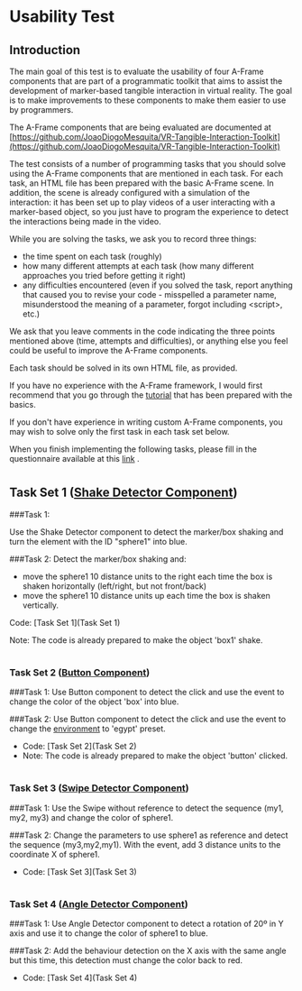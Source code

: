 # Usability Test

  
  
## Introduction
The main goal of this test is to evaluate the usability of four A-Frame components that are part of a programmatic toolkit that aims to assist the development of marker-based tangible interaction in virtual reality. The goal is to make improvements to these components to make them easier to use by programmers.

The A-Frame components that are being evaluated are documented at [https://github.com/JoaoDiogoMesquita/VR-Tangible-Interaction-Toolkit](https://github.com/JoaoDiogoMesquita/VR-Tangible-Interaction-Toolkit)

The test consists of a number of programming tasks that you should solve using the A-Frame components that are mentioned in each task. For each task, an HTML file has been prepared with the basic A-Frame scene. In addition, the scene is already configured with a simulation of the interaction: it has been set up to play videos of a user interacting with a marker-based object, so you just have to program the experience to detect the interactions being made in the video. 

While you are solving the tasks, we ask you to record three things:
- the time spent on each task (roughly)
- how many different attempts at each task (how many different approaches you tried before getting it right) 
- any difficulties encountered (even if you solved the task, report anything that caused you to revise your code - misspelled a parameter name, misunderstood the meaning of a parameter, forgot including &lt;script&gt;, etc.)

We ask that you leave comments in the code indicating the three points mentioned above (time, attempts and difficulties), or anything else you feel could be useful to improve the A-Frame components.

Each task should be solved in its own HTML file, as provided.


If you have no experience with the A-Frame framework, I would first recommend that you go through the [tutorial](Tutorial.md) that has been prepared with the basics.

If you don't have experience in writing custom A-Frame components, you may wish to solve only the first task in each task set below.

When you finish implementing the following tasks, please fill in the questionnaire available at this [link](https://docs.google.com/forms/d/e/1FAIpQLSdms9-KCEabZDyMNZmS4afQf8D_5sfwgyNIqRmgVggeELDwMQ/viewform?usp=sf_link) . 


#
## Task Set 1 ([Shake Detector Component](https://github.com/JoaoDiogoMesquita/VR-Tangible-Interaction-Toolkit/tree/master/Shake%20detector))

###Task 1:

Use the Shake Detector component to detect the marker/box shaking and turn the element with the ID "sphere1" into blue.

###Task 2:
Detect the marker/box shaking and:
 * move the sphere1 10 distance units to the right each time the box is shaken horizontally (left/right, but not front/back)
 * move the sphere1 10 distance units up each time the box is shaken vertically.

Code: [Task Set 1](Task Set 1)

Note: The code is already prepared to make the object 'box1' shake. 

#
### Task Set 2 ([Button Component](https://github.com/JoaoDiogoMesquita/VR-Tangible-Interaction-Toolkit/tree/master/Button))

###Task 1:
Use Button component to detect the click and use the event to change the color of the object 'box' into blue.

###Task 2:
Use Button component to detect the click and use the event to change the [environment](https://www.npmjs.com/package/aframe-environment-component) to 'egypt' preset.


- Code: [Task Set 2](Task Set 2)
- Note: The code is already prepared to make the object 'button' clicked. 
#
### Task Set 3 ([Swipe Detector Component](https://github.com/JoaoDiogoMesquita/VR-Tangible-Interaction-Toolkit/tree/master/Swipe))

###Task 1:
Use the Swipe without reference to detect the sequence (my1, my2, my3) and change the color of sphere1.

###Task 2:
Change the parameters to use sphere1 as reference and detect the sequence (my3,my2,my1). With the event, add 3 distance units to the coordinate X of sphere1. 

- Code: [Task Set 3](Task Set 3)

#
### Task Set 4 ([Angle Detector Component](https://github.com/JoaoDiogoMesquita/VR-Tangible-Interaction-Toolkit/tree/master/Angle%20detector))

###Task 1:
Use Angle Detector component to detect a rotation of 20º in Y axis and use it to change the color of sphere1 to blue.

###Task 2:
Add the behaviour detection on the X axis with the same angle but this time, this detection must change the color back to red.

- Code: [Task Set 4](Task Set 4)
